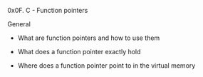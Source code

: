 0x0F. C - Function pointers

General

- What are function pointers and how to use them

- What does a function pointer exactly hold

- Where does a function pointer point to in the virtual memory
